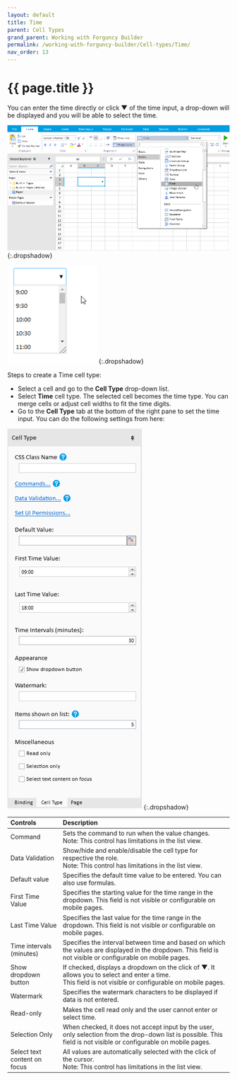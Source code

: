 ```yaml
---
layout: default
title: Time
parent: Cell Types
grand_parent: Working with Forguncy Builder
permalink: /working-with-forguncy-builder/Cell-types/Time/
nav_order: 13
---
```


# {{ page.title }}

You can enter the time directly or  click **▼** of the time input, a drop-down will be displayed and you will be able to select the time.

![time_celltype](/assets/images/product-images/time_celltype.png)
{:.dropshadow}

![time_celltype_input](/assets/images/product-images/time_celltype_input.png)
{:.dropshadow}

Steps to create a Time cell type:

- Select a cell and go to the **Cell Type** drop-down list. 
- Select **Time** cell type. The selected cell becomes the time type. You can merge cells or adjust cell widths to fit the time digits.
- Go to the **Cell Type** tab at the bottom of the right pane to set the time input.
You can do the following settings from here:

![time_celltype_settings](/assets/images/product-images/time_celltype_settings.png)
{:.dropshadow}

|Controls|Description|
|:--|:--|
|Command|Sets the command to run when the value changes. <br/> Note: This control has limitations in the list view.|
|Data Validation|Show/hide and enable/disable the cell type for respective the role. <br/> Note: This control has limitations in the list view.|
|Default value|Specifies the default time value to be entered. You can also use formulas.|
|First Time Value|Specifies the starting value for the time range in the dropdown. This field is not visible or configurable on mobile pages.|
|Last Time Value|Specifies the last value for the time range in the dropdown. This field is not visible or configurable on mobile pages.|
|Time intervals (minutes)|Specifies the interval between time and based on which the values are displayed in the dropdown. This field is not visible or configurable on mobile pages.|
|Show dropdown button|If checked, displays a dropdown on the click of **▼**. It allows you to select and enter a time. <br/> This field is not visible or configurable on mobile pages.|
|Watermark|Specifies the watermark characters to be displayed if data is not entered.|
|Read-only|Makes the cell read only and the user cannot enter or select time.|
|Selection Only|When checked, it does not accept input by the user, only selection from the drop-down list is possible. This field is not visible or configurable on mobile pages.|
|Select text content on focus|All values ​​are automatically selected with the click of the cursor. <br/> Note: This control has limitations in the list view.|